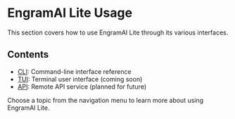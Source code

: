 # EngramAI Lite Usage

This section covers how to use EngramAI Lite through its various interfaces.

## Contents

- [CLI](cli.md): Command-line interface reference
- [TUI](tui.md): Terminal user interface (coming soon)
- [API](api.md): Remote API service (planned for future)

Choose a topic from the navigation menu to learn more about using EngramAI Lite.